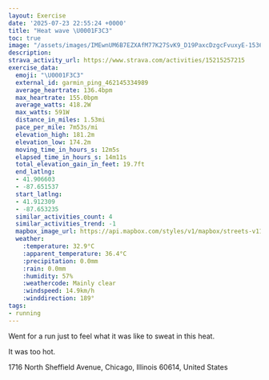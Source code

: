 ```yaml
---
layout: Exercise
date: '2025-07-23 22:55:24 +0000'
title: "Heat wave \U0001F3C3"
toc: true
image: "/assets/images/IMEwnUM6B7EZXAfM77K27SvK9_D19PaxcDzgcFvuxyE-1536x2048.jpg.jpeg"
description:
strava_activity_url: https://www.strava.com/activities/15215257215
exercise_data:
  emoji: "\U0001F3C3"
  external_id: garmin_ping_462145334989
  average_heartrate: 136.4bpm
  max_heartrate: 155.0bpm
  average_watts: 418.2W
  max_watts: 591W
  distance_in_miles: 1.53mi
  pace_per_mile: 7m53s/mi
  elevation_high: 181.2m
  elevation_low: 174.2m
  moving_time_in_hours_s: 12m5s
  elapsed_time_in_hours_s: 14m11s
  total_elevation_gain_in_feet: 19.7ft
  end_latlng:
  - 41.906603
  - -87.651537
  start_latlng:
  - 41.912309
  - -87.653235
  similar_activities_count: 4
  similar_activities_trend: -1
  mapbox_image_url: https://api.mapbox.com/styles/v1/mapbox/streets-v11/static/path-5+787af2-1.0(g%7Bx~Ftm~uO%40wBBMr%40iARi%40v%40cAlA%7BBKSIi%40A_%40%40WMsABk%40I_AFm%40E%7BB%40cCCSEwA%40SAmAE%7B%40Jk%40%40KIuA%3Fa%40CICq%40B%5DBEJCNA%60ADbBI%60%40%40dA%3Fl%40Gb%40%3FxAI%7CBAlA%40ZCtDIlGE%5CEbABF%40%5ECJEX%3Fb%40GN%40XEJBAx%40InBBXE%5CPhG%3FdFBh%40BnDAZMNq%40%5C%7D%40~%40iBjAMNUf%40OPs%40j%40iAt%40_%40%5CCLJf%40),pin-s-s+e5b22e(-87.65163,41.91172),pin-s-f+89ae00(-87.65040000000005,41.905930000000026)/auto/800x800?access_token=pk.eyJ1Ijoiam9zaGJlY2ttYW4iLCJhIjoiY205eWR2aDd1MWZ6djJrbXc4a3M0bWZleiJ9.XiG9OWkNcZk2QzjJbxLB4A
  weather:
    :temperature: 32.9°C
    :apparent_temperature: 36.4°C
    :precipitation: 0.0mm
    :rain: 0.0mm
    :humidity: 57%
    :weathercode: Mainly clear
    :windspeed: 14.9km/h
    :winddirection: 189°
tags:
- running
---
```

Went for a run just to feel what it was like to sweat in this heat. 

It was too hot.

1716 North Sheffield Avenue, Chicago, Illinois 60614, United States
